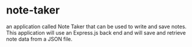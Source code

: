 # note-taker
an application called Note Taker that can be used to write and save notes. This application will use an Express.js back end and will save and retrieve note data from a JSON file.
